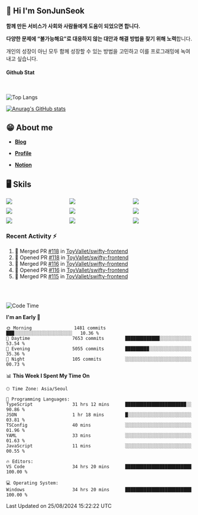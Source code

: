 ## 👋 Hi I'm SonJunSeok

**함께 만든 서비스가 사회와 사람들에게 도움이 되었으면 합니다.** 

**다양한 문제에 “불가능해요”로 대응하지 않는 대안과 해결 방법을 찾기 위해 노력**합니다. 

개인의 성장이 아닌 모두 함께 성장할 수 있는 방법을 고민하고 이를 프로그래밍에 녹여내고 싶습니다.

#### Github Stat
<div style="margin-top:50px;">

![Top Langs](https://github-readme-stats.vercel.app/api/top-langs/?username=kd02109&layout=compact&bg_color=dbf4ff&title_color=67adcc&text_color=67adcc&hide_border=true&show_icons=true&icon_color=67adcc&rank_icon=github&count_private=true&card_width=400px&card_height=300px)

[![Anurag's GitHub stats](https://github-readme-stats.vercel.app/api?username=kd02109&bg_color=dbf4ff&title_color=67adcc&text_color=67adcc&hide_border=true&show_icons=true&icon_color=67adcc&rank_icon=github&count_private=true&card_width=250px)](https://github.com/anuraghazra/github-readme-stats)


</div>



## 😁 About me
-  <a href="https://sonblog.vercel.app/" target="_blank"><strong>Blog</strong></a>

-  <a href="https://nostalgic-marquis-7af.notion.site/Frontend-Engineer-ec9b6e38c7824e7fb7f6fca4fc8564a5?pvs=74" target="_blank"><strong>Profile</strong></a>

-  <a href="https://nostalgic-marquis-7af.notion.site/Front-End-f0f3b7fcec3045c482c1cd33dfcf2abc?pvs=74" target="_blank"><strong>Notion</strong></a>

## 🖥️ Skils


<div style="display:grid; grid-template-rows:repeat(3, 1fr); grid-template-columns:repeat(3, 1fr); gap:10px">
  <img src="https://img.shields.io/badge/javascript-F7DF1E?style=flat-square&logo=javascript&logoColor=black"> 
  <img src="https://img.shields.io/badge/typescript-3178C6?style=flat-square&logo=typescript&logoColor=white"/>
  <img src="https://img.shields.io/badge/react-61DAFB?style=flat-square&logo=react&logoColor=black"/>
  <img src="https://img.shields.io/badge/redux-764ABC?style=flat-square&logo=redux&logoColor=white"/>
  <img src="https://img.shields.io/badge/styledcomponents-DB7093?style=flat-square&logo=styledcomponents&logoColor=white"/>
  <img src="https://img.shields.io/badge/tailwindcss-06B6D4?style=flat-square&logo=tailwindcss&logoColor=white"/>
  <img src="https://img.shields.io/badge/reactquery-FF4154?style=flat-square&logo=reactquery&logoColor=white"/>
  <img src="https://img.shields.io/badge/Next.js-B4B4DC?style=flat&logo=Next.js&logoColor=black"/>
  <img src="https://img.shields.io/badge/reactrouter-CA4245?style=flat-square&logo=reactrouter&logoColor=white"/>
</div>

### Recent Activity :zap:
<!--START_SECTION:activity-->
1. 🎉 Merged PR [#118](https://github.com/ToyVallet/swifty-frontend/pull/118) in [ToyVallet/swifty-frontend](https://github.com/ToyVallet/swifty-frontend)
2. 💪 Opened PR [#118](https://github.com/ToyVallet/swifty-frontend/pull/118) in [ToyVallet/swifty-frontend](https://github.com/ToyVallet/swifty-frontend)
3. 🎉 Merged PR [#116](https://github.com/ToyVallet/swifty-frontend/pull/116) in [ToyVallet/swifty-frontend](https://github.com/ToyVallet/swifty-frontend)
4. 💪 Opened PR [#116](https://github.com/ToyVallet/swifty-frontend/pull/116) in [ToyVallet/swifty-frontend](https://github.com/ToyVallet/swifty-frontend)
5. 🎉 Merged PR [#115](https://github.com/ToyVallet/swifty-frontend/pull/115) in [ToyVallet/swifty-frontend](https://github.com/ToyVallet/swifty-frontend)
<!--END_SECTION:activity-->

<br/>
<br/>

<!--START_SECTION:waka-->
![Code Time](http://img.shields.io/badge/Code%20Time-2%2C042%20hrs%2012%20mins-blue)

**I'm an Early 🐤** 

```text
🌞 Morning                1481 commits        ███░░░░░░░░░░░░░░░░░░░░░░   10.36 % 
🌆 Daytime                7653 commits        █████████████░░░░░░░░░░░░   53.54 % 
🌃 Evening                5055 commits        █████████░░░░░░░░░░░░░░░░   35.36 % 
🌙 Night                  105 commits         ░░░░░░░░░░░░░░░░░░░░░░░░░   00.73 % 
```


📊 **This Week I Spent My Time On** 

```text
🕑︎ Time Zone: Asia/Seoul

💬 Programming Languages: 
TypeScript               31 hrs 12 mins      ███████████████████████░░   90.86 % 
JSON                     1 hr 18 mins        █░░░░░░░░░░░░░░░░░░░░░░░░   03.81 % 
TSConfig                 40 mins             ░░░░░░░░░░░░░░░░░░░░░░░░░   01.96 % 
YAML                     33 mins             ░░░░░░░░░░░░░░░░░░░░░░░░░   01.63 % 
JavaScript               11 mins             ░░░░░░░░░░░░░░░░░░░░░░░░░   00.55 % 

🔥 Editors: 
VS Code                  34 hrs 20 mins      █████████████████████████   100.00 % 

💻 Operating System: 
Windows                  34 hrs 20 mins      █████████████████████████   100.00 % 
```


 Last Updated on 25/08/2024 15:22:22 UTC
<!--END_SECTION:waka-->
